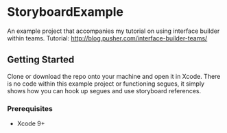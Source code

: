# StoryboardExample

An example project that accompanies my tutorial on using interface builder within teams. Tutorial: http://blog.pusher.com/interface-builder-teams/

## Getting Started

Clone or download the repo onto your machine and open it in Xcode. 
There is no code within this example project or functioning segues, it simply shows how you can hook up segues and use storyboard references.

### Prerequisites

* Xcode 9+


